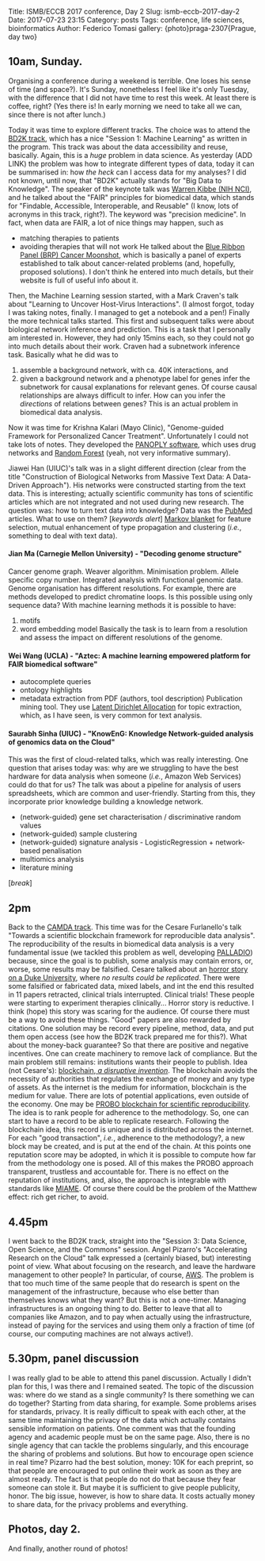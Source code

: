 Title: ISMB/ECCB 2017 conference, Day 2
Slug: ismb-eccb-2017-day-2
Date: 2017-07-23 23:15
Category: posts
Tags: conference, life sciences, bioinformatics
Author: Federico Tomasi
gallery: {photo}praga-2307{Prague, day two}

## 10am, Sunday.
Organising a conference during a weekend is terrible. One loses his sense of time (and space?). It's Sunday, nonetheless I feel like it's only Tuesday, with the difference that I did not have time to rest this week. At least there is coffee, right?
(Yes there is! In early morning we need to take all we can, since there is not after lunch.)

Today it was time to explore different tracks. The choice was to attend the [BD2K track](https://www.iscb.org/ismbeccb2017-program/bd2k-special-track), which has a nice "Session 1: Machine Learning" as written in the program.
This track was about the data accessibility and reuse, basically. Again, this is a *huge* problem in data science. As yesterday (ADD LINK) the problem was how to integrate different types of data, today it can be summarised in: how *the heck* can I access data for my analyses? I did not known, until now, that "BD2K" actually stands for "Big Data to Knowledge". The speaker of the keynote talk was [Warren Kibbe (NIH NCI)](https://cbiit.nci.nih.gov/about/cbiit-director), and he talked about the "FAIR" principles for biomedical data, which stands for "Findable, Accessible, Interoperable, and Reusable" (I know, lots of acronyms in this track, right?). The keyword was "precision medicine". In fact, when data are FAIR, a lot of nice things may happen, such as
- matching therapies to patients
- avoiding therapies that will not work
He talked about the [Blue Ribbon Panel (BRP) Cancer Moonshot](https://www.cancer.gov/research/key-initiatives/moonshot-cancer-initiative/blue-ribbon-panel), which is basically a panel of experts established to talk about cancer-related problems (and, hopefully, proposed solutions). I don't think he entered into much details, but their website is full of useful info about it.

Then, the Machine Learning session started, with a Mark Craven's talk about "Learning to Uncover Host-Virus Interactions". (I almost forgot, today I was taking notes, finally. I managed to get a notebook and a pen!)
Finally the more technical talks started. This first and subsequent talks were about biological network inference and prediction. This is a task that I personally am interested in. However, they had only 15mins each, so they could not go into much details about their work. Craven had a subnetwork inference task. Basically what he did was to
1. assemble a background network, with ca. 40K interactions, and
2. given a background network and a phenotype label for genes infer the subnetwork for causal explanations for relevant genes.
Of course causal relationships are always difficult to infer. How can you infer the *directions* of relations between genes? This is an actual problem in biomedical data analysis.

Now it was time for Krishna Kalari (Mayo Clinic), "Genome-guided Framework for Personalized Cancer Treatment". Unfortunately I could not take lots of notes. They developed the [PANOPLY software](http://bioinformaticstools.mayo.edu/research/panoply/), which uses drug networks and [Random Forest](https://en.wikipedia.org/wiki/Random_forest) (yeah, not very informative summary).

Jiawei Han (UIUC)'s talk was in a slight different direction (clear from the title "Construction of Biological Networks from Massive Text Data: A Data-Driven Approach"). His networks were constructed starting from the text data. This is interesting; actually scientific community has tons of scientific articles which are not integrated and not used during new research. The question was: how to turn text data into knowledge? Data was the [PubMed](https://www.ncbi.nlm.nih.gov/pubmed/) articles. What to use on them? [*keywords alert*] [Markov blanket](https://en.wikipedia.org/wiki/Markov_blanket) for feature selection, mutual enhancement of type propagation and clustering (*i.e.*, something to deal with text data).

#### Jian Ma (Carnegie Mellon University) - "Decoding genome structure"
Cancer genome graph. Weaver algorithm. Minimisation problem. Allele specific copy number. Integrated analysis with functional genomic data. Genome organisation has different resolutions. For example, there are methods developed to predict chromatine loops. Is this possible using only sequence data?
With machine learning methods it is possible to have:
1. motifs
2. word embedding model
Basically the task is to learn from a resolution and assess the impact on different resolutions of the genome.

#### Wei Wang (UCLA) - "Aztec: A machine learning empowered platform for FAIR biomedical software"
- autocomplete queries
- ontology highlights
- metadata extraction from PDF (authors, tool description)
Publication mining tool. They use [Latent Dirichlet Allocation](https://en.wikipedia.org/wiki/Latent_Dirichlet_allocation) for topic extraction, which, as I have seen, is very common for text analysis.

#### Saurabh Sinha (UIUC) - "KnowEnG: Knowledge Network-guided analysis of genomics data on the Cloud"
This was the first of cloud-related talks, which was really interesting. One question that arises today was: why are we struggling to have the best hardware for data analysis when someone (*i.e.*, Amazon Web Services) could do that for us? The talk was about a pipeline for analysis of users spreadsheets, which are common and user-friendly. Starting from this, they incorporate prior knowledge building a knowledge network.
- (network-guided) gene set characterisation / discriminative random values
- (network-guided) sample clustering
- (network-guided) signature analysis - LogisticRegression + network-based penalisation
- multiomics analysis
- literature mining

[*break*]

## 2pm
Back to the [CAMDA track](https://www.iscb.org/cms_addon/conferences/ismbeccb2017/camda.php). This time was for the Cesare Furlanello's talk "Towards a scientific blockchain framework for reproducible data analysis". The reproducibility of the results in biomedical data analysis is a very fundamental issue (we tackled this problem as well, developing [PALLADIO](github.com/slipguru/palladio)) because, since the goal is to publish, some analysis may contain errors, or, worse, some results may be falsified. Cesare talked about an [horror story on a Duke University](http://www.foxnews.com/us/2017/07/04/epa-funded-lab-faked-research-results-on-respiratory-illnesses-whistleblower-lawsuit-claims.html), where *no results could be replicated*. There were some falsified or fabricated data, mixed labels, and int the end this resulted in 11 papers retracted, clinical trials interrupted. Clinical trials! These people were starting to experiment therapies clinically... Horror story is reductive.
I think (hope) this story was scaring for the audience.
Of course there must be a way to avoid these things. "Good" papers are also rewarded by citations. One solution may be record every pipeline, method, data, and put them open access (see how the BD2K track prepared me for this?). What about the money-back guarantee? So that there are positive and negative incentives. One can create machinery to remove lack of compliance. But the main problem still remains: institutions wants their people to publish.
Idea (not Cesare's): [blockchain, *a disruptive invention*](https://www.ted.com/talks/bettina_warburg_how_the_blockchain_will_radically_transform_the_economy). The blockchain avoids the necessity of authorities that regulates the exchange of money and any type of assets. As the internet is the medium for information, blockchain is the medium for value. There are lots of potential applications, even outside of the economy. One may be [PROBO blockchain for scientific reproducibility](https://mpbalab.fbk.eu/blog/the-probo-blockchain-for-scientific-reproducibility/). The idea is to rank people for adherence to the methodology. So, one can start to have a record to be able to replicate research. Following the blockchain idea, this record is unique and is distributed across the internet. For each "good transaction", *i.e.*, adherence to the methodology?, a new block may be created, and is put at the end of the chain. At this points one reputation score may be adopted, in which it is possible to compute how far from the methodology one is posed. All of this makes the PROBO approach transparent, trustless and accountable for. There is no effect on the reputation of institutions, and, also, the approach is integrable with standards like [MIAME](http://www.nature.com/news/robust-research-institutions-must-do-their-part-for-reproducibility-1.18259). Of course there could be the problem of the Matthew effect: rich get richer, to avoid.

## 4.45pm
I went back to the BD2K track, straight into the "Session 3: Data Science, Open Science, and the Commons" session. Angel Pizarro's "Accelerating Research on the Cloud" talk expressed a (certainly biased, but) interesting point of view. What about focusing on the research, and leave the hardware management to other people? In particular, of course, [AWS](https://aws.amazon.com/it/). The problem is that too much time of the same people that do research is spent on the management of the infrastructure, because who else better than themselves knows what they want? But this is not a one-timer. Managing infrastructures is an ongoing thing to do. Better to leave that all to companies like Amazon, and to pay when actually using the infrastructure, instead of paying for the services and using them only a fraction of time (of course, our computing machines are not always active!).

## 5.30pm, panel discussion
I was really glad to be able to attend this panel discussion. Actually I didn't plan for this, I was there and I remained seated. The topic of the discussion was: where do we stand as a single community? Is there something we can do together? Starting from data sharing, for example. Some problems arises for standards, privacy. It is really difficult to speak with each other, at the same time maintaining the privacy of the data which actually contains sensible information on patients. One comment was that the founding agency and academic people must be on the same page. Also, there is no single agency that can tackle the problems singularly, and this encourage the sharing of problems and solutions. But how to encourage open science in real time? Pizarro had the best solution, money: 10K for each preprint, so that people are encouraged to put online their work as soon as they are almost ready. The fact is that people do not do that because they fear someone can stole it. But maybe it is sufficient to give people publicity, honor. The big issue, however, is how to share data. It costs actually money to share data, for the privacy problems and everything.

## Photos, day 2.
And finally, another round of photos!
